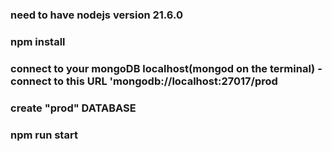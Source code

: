 ### need to have nodejs version 21.6.0
### npm install
### connect to your mongoDB localhost(mongod on the terminal) - connect to this URL 'mongodb://localhost:27017/prod
### create "prod" DATABASE
### npm run start
